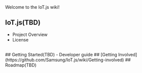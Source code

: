 Welcome to the IoT.js wiki!

## IoT.js(TBD)
- Project Overview
- License
<br>
## Getting Started(TBD) - Developer guide
## [Getting Involved](https://github.com/Samsung/IoT.js/wiki/Getting-involved)
## Roadmap(TBD)
